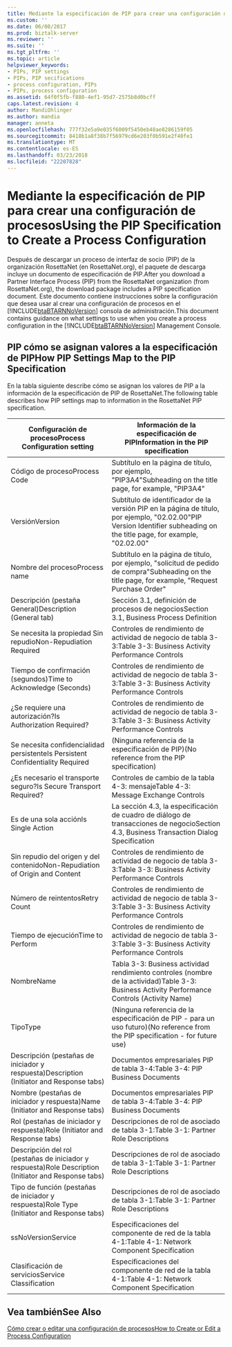 ```yaml
---
title: Mediante la especificación de PIP para crear una configuración de proceso | Documentos de Microsoft
ms.custom: ''
ms.date: 06/08/2017
ms.prod: biztalk-server
ms.reviewer: ''
ms.suite: ''
ms.tgt_pltfrm: ''
ms.topic: article
helpviewer_keywords:
- PIPs, PIP settings
- PIPs, PIP secifications
- process configuration, PIPs
- PIPs, process configuration
ms.assetid: 64f0f5fb-f880-4ef1-95d7-2575b8d0bcff
caps.latest.revision: 4
author: MandiOhlinger
ms.author: mandia
manager: anneta
ms.openlocfilehash: 777f32e5a9e035f6009f5450eb48ae8286159f05
ms.sourcegitcommit: 8418b1a8f38b7f56979cd6e203f0b591e2f40fe1
ms.translationtype: MT
ms.contentlocale: es-ES
ms.lasthandoff: 03/23/2018
ms.locfileid: "22207828"
---
```

# <a name="using-the-pip-specification-to-create-a-process-configuration"></a><span data-ttu-id="ab33c-102">Mediante la especificación de PIP para crear una configuración de procesos</span><span class="sxs-lookup"><span data-stu-id="ab33c-102">Using the PIP Specification to Create a Process Configuration</span></span>
<span data-ttu-id="ab33c-103">Después de descargar un proceso de interfaz de socio (PIP) de la organización RosettaNet (en RosettaNet.org), el paquete de descarga incluye un documento de especificación de PIP.</span><span class="sxs-lookup"><span data-stu-id="ab33c-103">After you download a Partner Interface Process (PIP) from the RosettaNet organization (from RosettaNet.org), the download package includes a PIP specification document.</span></span> <span data-ttu-id="ab33c-104">Este documento contiene instrucciones sobre la configuración que desea usar al crear una configuración de procesos en el [!INCLUDE[btaBTARNNoVersion](../../includes/btabtarnnoversion-md.md)] consola de administración.</span><span class="sxs-lookup"><span data-stu-id="ab33c-104">This document contains guidance on what settings to use when you create a process configuration in the [!INCLUDE[btaBTARNNoVersion](../../includes/btabtarnnoversion-md.md)] Management Console.</span></span>  
  
## <a name="how-pip-settings-map-to-the-pip-specification"></a><span data-ttu-id="ab33c-105">PIP cómo se asignan valores a la especificación de PIP</span><span class="sxs-lookup"><span data-stu-id="ab33c-105">How PIP Settings Map to the PIP Specification</span></span>  
 <span data-ttu-id="ab33c-106">En la tabla siguiente describe cómo se asignan los valores de PIP a la información de la especificación de PIP de RosettaNet.</span><span class="sxs-lookup"><span data-stu-id="ab33c-106">The following table describes how PIP settings map to information in the RosettaNet PIP specification.</span></span>  
  
|<span data-ttu-id="ab33c-107">Configuración de proceso</span><span class="sxs-lookup"><span data-stu-id="ab33c-107">Process Configuration setting</span></span>|<span data-ttu-id="ab33c-108">Información de la especificación de PIP</span><span class="sxs-lookup"><span data-stu-id="ab33c-108">Information in the PIP specification</span></span>|  
|-----------------------------------|------------------------------------------|  
|<span data-ttu-id="ab33c-109">Código de proceso</span><span class="sxs-lookup"><span data-stu-id="ab33c-109">Process Code</span></span>|<span data-ttu-id="ab33c-110">Subtítulo en la página de título, por ejemplo, "PIP3A4"</span><span class="sxs-lookup"><span data-stu-id="ab33c-110">Subheading on the title page, for example, "PIP3A4"</span></span>|  
|<span data-ttu-id="ab33c-111">Versión</span><span class="sxs-lookup"><span data-stu-id="ab33c-111">Version</span></span>|<span data-ttu-id="ab33c-112">Subtítulo de identificador de la versión PIP en la página de título, por ejemplo, "02.02.00"</span><span class="sxs-lookup"><span data-stu-id="ab33c-112">PIP Version Identifier subheading on the title page, for example, "02.02.00"</span></span>|  
|<span data-ttu-id="ab33c-113">Nombre del proceso</span><span class="sxs-lookup"><span data-stu-id="ab33c-113">Process name</span></span>|<span data-ttu-id="ab33c-114">Subtítulo en la página de título, por ejemplo, "solicitud de pedido de compra"</span><span class="sxs-lookup"><span data-stu-id="ab33c-114">Subheading on the title page, for example, "Request Purchase Order"</span></span>|  
|<span data-ttu-id="ab33c-115">Descripción (pestaña General)</span><span class="sxs-lookup"><span data-stu-id="ab33c-115">Description (General tab)</span></span>|<span data-ttu-id="ab33c-116">Sección 3.1, definición de procesos de negocios</span><span class="sxs-lookup"><span data-stu-id="ab33c-116">Section 3.1, Business Process Definition</span></span>|  
|<span data-ttu-id="ab33c-117">Se necesita la propiedad Sin repudio</span><span class="sxs-lookup"><span data-stu-id="ab33c-117">Non-Repudiation Required</span></span>|<span data-ttu-id="ab33c-118">Controles de rendimiento de actividad de negocio de tabla 3-3:</span><span class="sxs-lookup"><span data-stu-id="ab33c-118">Table 3-3: Business Activity Performance Controls</span></span>|  
|<span data-ttu-id="ab33c-119">Tiempo de confirmación (segundos)</span><span class="sxs-lookup"><span data-stu-id="ab33c-119">Time to Acknowledge (Seconds)</span></span>|<span data-ttu-id="ab33c-120">Controles de rendimiento de actividad de negocio de tabla 3-3:</span><span class="sxs-lookup"><span data-stu-id="ab33c-120">Table 3-3: Business Activity Performance Controls</span></span>|  
|<span data-ttu-id="ab33c-121">¿Se requiere una autorización?</span><span class="sxs-lookup"><span data-stu-id="ab33c-121">Is Authorization Required?</span></span>|<span data-ttu-id="ab33c-122">Controles de rendimiento de actividad de negocio de tabla 3-3:</span><span class="sxs-lookup"><span data-stu-id="ab33c-122">Table 3-3: Business Activity Performance Controls</span></span>|  
|<span data-ttu-id="ab33c-123">Se necesita confidencialidad persistente</span><span class="sxs-lookup"><span data-stu-id="ab33c-123">Is Persistent Confidentiality Required</span></span>|<span data-ttu-id="ab33c-124">(Ninguna referencia de la especificación de PIP)</span><span class="sxs-lookup"><span data-stu-id="ab33c-124">(No reference from the PIP specification)</span></span>|  
|<span data-ttu-id="ab33c-125">¿Es necesario el transporte seguro?</span><span class="sxs-lookup"><span data-stu-id="ab33c-125">Is Secure Transport Required?</span></span>|<span data-ttu-id="ab33c-126">Controles de cambio de la tabla 4-3: mensaje</span><span class="sxs-lookup"><span data-stu-id="ab33c-126">Table 4-3: Message Exchange Controls</span></span>|  
|<span data-ttu-id="ab33c-127">Es de una sola acción</span><span class="sxs-lookup"><span data-stu-id="ab33c-127">Is Single Action</span></span>|<span data-ttu-id="ab33c-128">La sección 4.3, la especificación de cuadro de diálogo de transacciones de negocio</span><span class="sxs-lookup"><span data-stu-id="ab33c-128">Section 4.3, Business Transaction Dialog Specification</span></span>|  
|<span data-ttu-id="ab33c-129">Sin repudio del origen y del contenido</span><span class="sxs-lookup"><span data-stu-id="ab33c-129">Non-Repudiation of Origin and Content</span></span>|<span data-ttu-id="ab33c-130">Controles de rendimiento de actividad de negocio de tabla 3-3:</span><span class="sxs-lookup"><span data-stu-id="ab33c-130">Table 3-3: Business Activity Performance Controls</span></span>|  
|<span data-ttu-id="ab33c-131">Número de reintentos</span><span class="sxs-lookup"><span data-stu-id="ab33c-131">Retry Count</span></span>|<span data-ttu-id="ab33c-132">Controles de rendimiento de actividad de negocio de tabla 3-3:</span><span class="sxs-lookup"><span data-stu-id="ab33c-132">Table 3-3: Business Activity Performance Controls</span></span>|  
|<span data-ttu-id="ab33c-133">Tiempo de ejecución</span><span class="sxs-lookup"><span data-stu-id="ab33c-133">Time to Perform</span></span>|<span data-ttu-id="ab33c-134">Controles de rendimiento de actividad de negocio de tabla 3-3:</span><span class="sxs-lookup"><span data-stu-id="ab33c-134">Table 3-3: Business Activity Performance Controls</span></span>|  
|<span data-ttu-id="ab33c-135">Nombre</span><span class="sxs-lookup"><span data-stu-id="ab33c-135">Name</span></span>|<span data-ttu-id="ab33c-136">Tabla 3-3: Business actividad rendimiento controles (nombre de la actividad)</span><span class="sxs-lookup"><span data-stu-id="ab33c-136">Table 3-3: Business Activity Performance Controls (Activity Name)</span></span>|  
|<span data-ttu-id="ab33c-137">Tipo</span><span class="sxs-lookup"><span data-stu-id="ab33c-137">Type</span></span>|<span data-ttu-id="ab33c-138">(Ninguna referencia de la especificación de PIP - para un uso futuro)</span><span class="sxs-lookup"><span data-stu-id="ab33c-138">(No reference from the PIP specification - for future use)</span></span>|  
|<span data-ttu-id="ab33c-139">Descripción (pestañas de iniciador y respuesta)</span><span class="sxs-lookup"><span data-stu-id="ab33c-139">Description (Initiator and Response tabs)</span></span>|<span data-ttu-id="ab33c-140">Documentos empresariales PIP de tabla 3-4:</span><span class="sxs-lookup"><span data-stu-id="ab33c-140">Table 3-4: PIP Business Documents</span></span>|  
|<span data-ttu-id="ab33c-141">Nombre (pestañas de iniciador y respuesta)</span><span class="sxs-lookup"><span data-stu-id="ab33c-141">Name (Initiator and Response tabs)</span></span>|<span data-ttu-id="ab33c-142">Documentos empresariales PIP de tabla 3-4:</span><span class="sxs-lookup"><span data-stu-id="ab33c-142">Table 3-4: PIP Business Documents</span></span>|  
|<span data-ttu-id="ab33c-143">Rol (pestañas de iniciador y respuesta)</span><span class="sxs-lookup"><span data-stu-id="ab33c-143">Role (Initiator and Response tabs)</span></span>|<span data-ttu-id="ab33c-144">Descripciones de rol de asociado de tabla 3-1:</span><span class="sxs-lookup"><span data-stu-id="ab33c-144">Table 3-1: Partner Role Descriptions</span></span>|  
|<span data-ttu-id="ab33c-145">Descripción del rol (pestañas de iniciador y respuesta)</span><span class="sxs-lookup"><span data-stu-id="ab33c-145">Role Description (Initiator and Response tabs)</span></span>|<span data-ttu-id="ab33c-146">Descripciones de rol de asociado de tabla 3-1:</span><span class="sxs-lookup"><span data-stu-id="ab33c-146">Table 3-1: Partner Role Descriptions</span></span>|  
|<span data-ttu-id="ab33c-147">Tipo de función (pestañas de iniciador y respuesta)</span><span class="sxs-lookup"><span data-stu-id="ab33c-147">Role Type (Initiator and Response tabs)</span></span>|<span data-ttu-id="ab33c-148">Descripciones de rol de asociado de tabla 3-1:</span><span class="sxs-lookup"><span data-stu-id="ab33c-148">Table 3-1: Partner Role Descriptions</span></span>|  
|<span data-ttu-id="ab33c-149">ssNoVersion</span><span class="sxs-lookup"><span data-stu-id="ab33c-149">Service</span></span>|<span data-ttu-id="ab33c-150">Especificaciones del componente de red de la tabla 4-1:</span><span class="sxs-lookup"><span data-stu-id="ab33c-150">Table 4-1: Network Component Specification</span></span>|  
|<span data-ttu-id="ab33c-151">Clasificación de servicios</span><span class="sxs-lookup"><span data-stu-id="ab33c-151">Service Classification</span></span>|<span data-ttu-id="ab33c-152">Especificaciones del componente de red de la tabla 4-1:</span><span class="sxs-lookup"><span data-stu-id="ab33c-152">Table 4-1: Network Component Specification</span></span>|  
  
## <a name="see-also"></a><span data-ttu-id="ab33c-153">Vea también</span><span class="sxs-lookup"><span data-stu-id="ab33c-153">See Also</span></span>  
 [<span data-ttu-id="ab33c-154">Cómo crear o editar una configuración de procesos</span><span class="sxs-lookup"><span data-stu-id="ab33c-154">How to Create or Edit a Process Configuration</span></span>](../../adapters-and-accelerators/accelerator-rosettanet/how-to-create-or-edit-a-process-configuration.md)